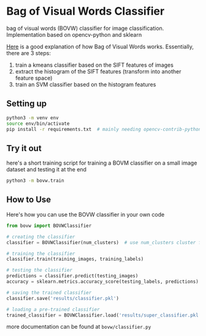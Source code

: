 # Bag of Visual Words Classifier
bag of visual words (BOVW) classifier for image classification. Implementation
based on opencv-python and sklearn

[Here](https://towardsdatascience.com/bag-of-visual-words-in-a-nutshell-9ceea97ce0fb)
is a good explanation of how Bag of Visual Words works. Essentially, there are 3 steps:
1. train a kmeans classifier based on the SIFT features of images
2. extract the histogram of the SIFT features (transform into another feature space)
3. train an SVM classifier based on the histogram features

## Setting up
```bash
python3 -m venv env
source env/bin/activate
pip install -r requirements.txt  # mainly needing opencv-contrib-python, scikit-learn
```


## Try it out
here's a short training script for training a BOVM classifier on a small image
dataset and testing it at the end
```bash
python3 -m bovw.train
```


## How to Use
Here's how you can use the BOVW classifier in your own code
```python
from bovw import BOVWClassifier

# creating the classifier
classifier = BOVWClassifier(num_clusters)  # use num_clusters cluster for the kmeans

# training the classifier
classifier.train(training_images, training_labels)

# testing the classifier
predictions = classifier.predict(testing_images)
accuracy = sklearn.metrics.accuracy_score(testing_labels, predictions)

# saving the trained classifier
classifier.save('results/classifier.pkl')

# loading a pre-trained classifier
trained_classifier = BOVWClassifier.load('results/super_classifier.pkl')
```
more documentation can be found at `bovw/classifier.py`
